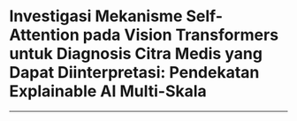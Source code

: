 # Investigasi Mekanisme Self-Attention pada Vision Transformers untuk Diagnosis Citra Medis yang Dapat Diinterpretasi: Pendekatan Explainable AI Multi-Skala

---